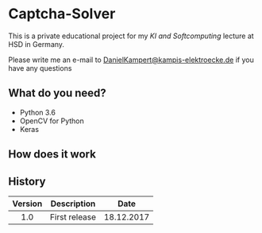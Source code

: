 # Captcha-Solver

This is a private educational project for my *KI and Softcomputing* lecture at  HSD in Germany.

Please write me an e-mail to DanielKampert@kampis-elektroecke.de if you have any questions

## What do you need? ##
- Python 3.6
- OpenCV for Python
- Keras

## How does it work ##

## History

| Version   | Description                | Date       |
|:---------:|:--------------------------:|:----------:|
| 1.0       | First release              | 18.12.2017 | 
